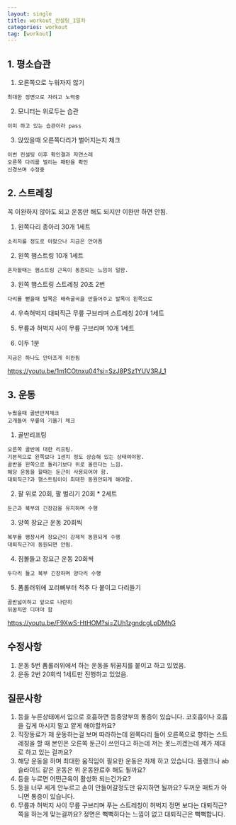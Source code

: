 ```yaml
---
layout: single
title: workout_컨설팅_1일차
categories: workout
tag: [workout]
---
```



## 1. 평소습관
1. 오른쪽으로 누워자지 않기
````
최대한 정면으로 자려고 노력중
````
2. 모니터는 위로두는 습관
````
이미 하고 있는 습관이라 pass
````
3. 앉았을때 오른쪽다리가 벌어지는지 체크
````
이번 컨설팅 이후 확인결과 자연스레 
오른쪽 다리를 벌리는 패턴을 확인
신경쓰며 수정중
````



## 2. 스트레칭
꼭 이완하지 않아도 되고 운동만 해도 되지만 이완만 하면 안됨.

1. 왼쪽다리 종아리 30개 1세트
````
소리지를 정도로 아팠으나 지금은 안아픔
````

2. 왼쪽 햄스트링 10개 1세트
````
혼자할때는 햄스트링 근육이 동원되는 느낌이 덜함. 
````

3. 왼쪽 햄스트링 스트레칭 20초 2번
````
다리를 뻗을때 발목은 배측굴곡을 만들어주고 발목이 왼쪽으로
````

4. 우측허벅지 대퇴직근 무릎 구브리며 스트레칭 20개 1세트

5. 무릎과 허벅지 사이 무릎 구브리며 10개 1세트

6. 이두 1분
````
지금은 하나도 안아프게 이완됨
````

https://youtu.be/1m1COtnxu04?si=SzJ8PSz1YUV3RJ_1

## 3. 운동
````
누웠을때 골반만져체크
고개들어 무릎의 기울기 체크
````
1. 골반리프팅
````
오른쪽 골반에 대한 리프팅.
기본적으로 왼쪽보다 1센치 정도 상승해 있는 상태여야함.
골반을 왼쪽으로 돌리기보다 위로 올린다는 느낌.
해당 운동을 할때는 둔근이 사용되어야 함.
대퇴직근?과 햄스트링이이 최대한 동원안되게 해야함. 
````
2. 팔 위로 20회, 팔 벌리기 20회 * 2세트
````
둔근과 복부의 긴장감을 유지하며 수행
````
3. 양쪽 장요근 운동 20회씩
````
복부를 팽창시켜 장요근이 강제적 동원되게 수행
대퇴직근?이 동원되면 안됨.
````
4. 짐볼들고 장요근 운동 20회씩
````
두다리 들고 복부 긴장하며 양다리 수행 
````

5. 폼롤러위에 꼬리뼈부터 척추 다 붙이고 다리들기
````
골반넓이하고 앞으로 나란히
뒤꿈치만 디뎌야 함
````
https://youtu.be/F9XwS-HtHOM?si=ZUh1zgndcgLpDMhG

## 수정사항
1. 운동 5번 폼롤러위에서 하는 운동을 뒤꿈치를 붙이고 하고 있었음.
2. 운동 2번 20회씩 1세트만 진행하고 있었음.

## 질문사항
1. 등을 누른상태에서 입으로 호흡하면 등중앙부의 통증이 있습니다. 코호흡이나 호흡을 깊게 마시지 말고 얕게 해야할까요?
2. 직장동료가 제 운동하는걸 보며 따라하는데 왼쪽다리 들어 오른쪽으로 향하는 스트레칭을 할 때 본인은 오른쪽 둔근이 쓰인다고 하는데 저는 못느끼겠는데 제가 제대로 하고 있는 걸까요?
3. 해당 운동을 하며 최대한 움직임이 필요한 운동은 자제 하고 있습니다. 플랭크나 ab슬라이드 같은 운동은 위 운동완료후 해도 될까요?
4. 등을 누르면 어떤근육이 활성화 되는건가요?
5. 등을 너무 세게 안누르고 손이 안들어갈정도만 유지하면 될까요? 두꺼운 매트가 아니면 통증이 있습니다.
6. 무릎과 허벅지 사이 무릎 구브리며 푸는 스트레칭이 허벅지 정면 보다는 대퇴직근? 쪽을 하는게 맞는걸까요? 정면은 뻑뻑하다는 느낌이 없고 대퇴직근은 뻑뻑합니다.